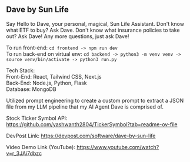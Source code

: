 ## Dave by Sun Life

Say Hello to Dave, your personal, magical, Sun Life Assistant. Don't know what ETF to buy? Ask Dave. Don't know what insurance policies to take out? Ask Dave! Any more questions, just ask Dave!

To run front-end: ```cd frontend -> npm run dev```  
To run back-end on virtual env: ```cd backend -> python3 -m venv venv -> source venv/bin/activate -> python3 run.py```

Tech Stack:  
Front-End: React, Tailwind CSS, Next.js  
Back-End: Node.js, Python, Flask  
Database: MongoDB

Utilized prompt engineering to create a custom prompt to extract a JSON file from my LLM pipeline that my AI Agent Dave is comprised of.

Stock Ticker Symbol API: https://github.com/yashwanth2804/TickerSymbol?tab=readme-ov-file

DevPost Link: https://devpost.com/software/dave-by-sun-life

Video Demo Link (YouTube): https://www.youtube.com/watch?v=r_3JAi7dbzc
